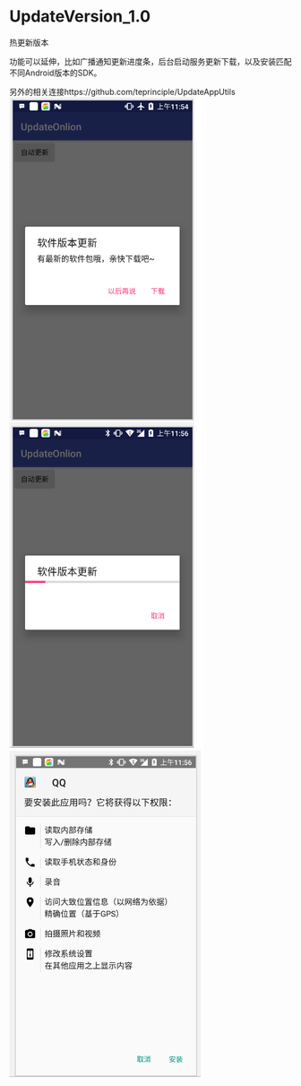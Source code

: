 # UpdateVersion_1.0
 热更新版本 
 
 功能可以延伸，比如广播通知更新进度条，后台启动服务更新下载，以及安装匹配不同Android版本的SDK。
 
 另外的相关连接https://github.com/teprinciple/UpdateAppUtils
 ![](https://github.com/laiyuchenrushuang/UpdateVersion_1.0/blob/master/tp.png)
 ![](https://github.com/laiyuchenrushuang/UpdateVersion_1.0/blob/master/tp1.png)
 ![](https://github.com/laiyuchenrushuang/UpdateVersion_1.0/blob/master/tp2.png)
